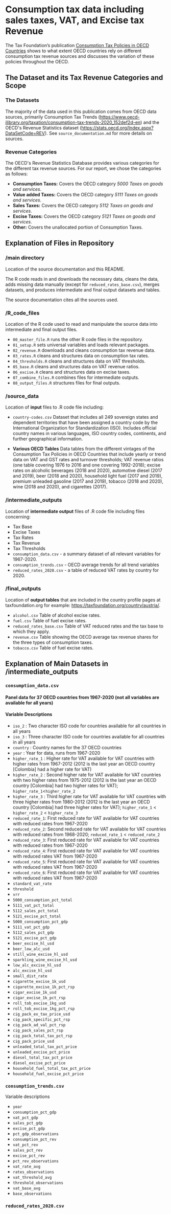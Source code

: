 # Consumption tax data including sales taxes, VAT, and Excise tax Revenue

The Tax Foundation’s publication [Consumption Tax Policies in OECD Countries](https://taxfoundation.org/consumption-tax-policies/) shows to what extent OECD countries rely on different consumption tax revenue sources and discusses the variation of these policies throughout the OECD.

## The Dataset and its Tax Revenue Categories and Scope

### The Datasets
The majority of the data used in this publication comes from OECD data sources, primarily Consumption Tax Trends (https://www.oecd-ilibrary.org/taxation/consumption-tax-trends-2020_152def2d-en) and the OECD's Revenue Statistics dataset (https://stats.oecd.org/Index.aspx?DataSetCode=REV). See `source_documentation.md` for more details on sources.


### Revenue Categories
The OECD's  Revenue Statistics Database provides various categories for the different tax revenue sources. For our report, we chose the categories as follows:

* **Consumption Taxes:** Covers the OECD category *5000 Taxes on goods and services*.
* **Value added Taxes:** Covers the OECD category *5111 Taxes on goods and services*.
* **Sales Taxes:** Covers the OECD category *5112 Taxes on goods and services*.
* **Excise Taxes:** Covers the OECD category *5121 Taxes on goods and services*.
* **Other:** Covers the unallocated portion of Consumption Taxes.

## Explanation of Files in Repository

### /main directory

Location of the source documentation and this README.

The R code reads in and downloads the necessary data, cleans the data, adds missing data manually (except for `reduced_rates_base.csv`), merges datasets, and produces intermediate and final output datasets and tables.

The source documentation cites all the sources used.

### /R_code_files
Location of the R code used to read and manipulate the source data into intermediate and final output files.

-  `00_master_file.R` runs the other R code files in the repository.
-  `01_setup.R` sets universal variables and loads relevant packages.
-  `02_revenue.R` downloads and cleans consumption tax revenue data.
-  `03_rates.R` cleans and structures data on consumption tax rates.
-  `04_thresholds.R` cleans and structures data on VAT thresholds.
-  `05_base.R` cleans and structures data on VAT revenue ratios.
-  `06_excise.R` cleans and structures data on excise taxes.
-  `07_combine_files.R` combines files for intermediate outputs.
-  `08_output_files.R` structures files for final outputs.

### /source_data

Location of **input** files to .R code file including:

- `country-codes.csv` Dataset that includes all 249 sovereign states and dependent territories that have been assigned a country code by the International Organization for Standardization (ISO). Includes official country names in various languages, ISO country codes, continents, and further geographical information.

- **Various OECD Tables** Data tables from the different vintages of the Consumption Tax Policies in OECD Countries that include yearly or trend data on VAT and GST rates and turnover thresholds; VAT revenue ratios (one table covering 1976 to 2016 and one covering 1992-2018); excise rates on alcoholic beverages (2018 and 2020), automotive diesel (2017 and 2019), beer (2018 and 2020), household light fuel (2017 and 2019), premium unleaded gasoline (2017 and 2019), tobacco (2018 and 2020), wine (2018 and 2020), and cigarettes (2017).

### /intermediate_outputs

Location of **intermediate output** files of .R code file including files concerning:

- Tax Base
- Excise Taxes
- Tax Rates
- Tax Revenue
- Tax Thresholds
-  `consumption_data.csv` - a summary dataset of all relevant variables for 1967-2020.
-  `consumption_trends.csv` - OECD average trends for all trend variables
-  `reduced_rates_2020.csv` - a table of reduced VAT rates by country for 2020.

### /final_outputs
Location of **output tables** that are included in the country profile pages at taxfoundation.org for example: https://taxfoundation.org/country/austria/.

- `alcohol.csv` Table of alcohol excise rates.
- `fuel.csv` Table of fuel excise rates.
- `reduced_rates_base.csv` Table of VAT reduced rates and the tax base to which they apply.
- `revenue.csv` Table showing the OECD average tax revenue shares for the three types of consumption taxes.
- `tobacco.csv` Table of fuel excise rates.

## Explanation of Main Datasets in /intermediate_outputs
### `consumption_data.csv`
#### Panel data for 37 OECD countries from 1967-2020 (not all variables are available for all years)
#### Variable Descriptions
- `iso_2` : Two character ISO code for countries available for all countries in all years
- `iso_3` : Three character ISO code for countries available for all countries in all years
- `country` : Country names for the 37 OECD countries
- `year` : Year for data, runs from 1967-2020
- `higher_rate_1` : Higher rate for VAT available for VAT countries with higher rates from 1967-2012 (2012 is the last year an OECD country [Colombia] had a higher rate for VAT)
- `higher_rate_2` : Second higher rate for VAT available for VAT countries with two higher rates from 1975-2012 (2012 is the last year an OECD country [Colombia] had two higher rates for VAT); `higher_rate_1`<`higher_rate_2`
- `higher_rate_3` : Third higher rate for VAT available for VAT countries with three higher rates from 1980-2012 (2012 is the last year an OECD country [Colombia] had three higher rates for VAT); `higher_rate_1` < `higher_rate_2` < `higher_rate_3`
- `reduced_rate_1`: First reduced rate for VAT available for VAT countries with reduced rates from 1967-2020
- `reduced_rate_2`: Second reduced rate for VAT available for VAT countries with reduced rates from 1968-2020; `reduced_rate_1` < `reduced_rate_2`
- `reduced_rate_3`: First reduced rate for VAT available for VAT countries with reduced rates from 1967-2020
- `reduced_rate_4`: First reduced rate for VAT available for VAT countries with reduced rates VAT from 1967-2020
- `reduced_rate_5`: First reduced rate for VAT available for VAT countries with reduced rates VAT from 1967-2020
- `reduced_rate_6`: First reduced rate for VAT available for VAT countries with reduced rates VAT from 1967-2020
- `standard_vat_rate`
- `threshold`
- `vrr`
- `5000_consumption_pct_total`
- `5111_vat_pct_total`
- `5112_sales_pct_total`
- `5121_excise_pct_total`
- `5000_consumption_pct_gdp`
- `5111_vat_pct_gdp`
- `5112_sales_pct_gdp`
- `5121_excise_pct_gdp`
- `beer_excise_hl_usd`
- `beer_low_alc_usd`
- `still_wine_excise_hl_usd`
- `sparkling_wine_excise_hl_usd`
- `low_alc_excise_hl_usd`
- `alc_excise_hl_usd`
- `small_dist_rate`
- `cigarette_excise_1k_usd`
- `cigarette_excise_1k_pct_rsp`
- `cigar_excise_1k_usd`
- `cigar_excise_1k_pct_rsp`
- `roll_tob_excise_1kg_usd`
- `roll_tob_excise_1kg_pct_rsp`
- `cig_pack_ex_tax_price_usd`
- `cig_pack_specific_pct_rsp`
- `cig_pack_ad_val_pct_rsp`
- `cig_pack_sales_pct_rsp`
- `cig_pack_total_tax_pct_rsp`
- `cig_pack_price_usd`
- `unleaded_total_tax_pct_price`
- `unleaded_excise_pct_price`
- `diesel_total_tax_pct_price`
- `diesel_excise_pct_price`
- `household_fuel_total_tax_pct_price`
- `household_fuel_excise_pct_price`

### `consumption_trends.csv`
Variable descriptions
- `year`
- `consumption_pct_gdp`
- `vat_pct_gdp`
- `sales_pct_gdp`
- `excise_pct_gdp`
- `pct_gdp_observations`
- `consumption_pct_rev`
- `vat_pct_rev`
- `sales_pct_rev`
- `excise_pct_rev`
- `pct_rev_observations`
- `vat_rate_avg`
- `rates_observations`
- `vat_threshold_avg`
- `threshold_observations`
- `vat_base_avg`
- `base_observations`

### `reduced_rates_2020.csv`